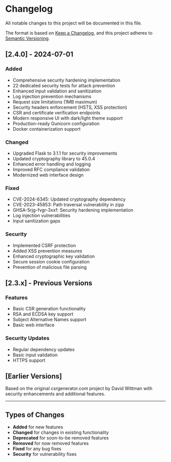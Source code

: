 # Changelog

All notable changes to this project will be documented in this file.

The format is based on [Keep a Changelog](https://keepachangelog.com/en/1.0.0/),
and this project adheres to [Semantic Versioning](https://semver.org/spec/v2.0.0.html).

## [2.4.0] - 2024-07-01

### Added
- Comprehensive security hardening implementation
- 22 dedicated security tests for attack prevention
- Enhanced input validation and sanitization
- Log injection prevention mechanisms
- Request size limitations (1MB maximum)
- Security headers enforcement (HSTS, XSS protection)
- CSR and certificate verification endpoints
- Modern responsive UI with dark/light theme support
- Production-ready Gunicorn configuration
- Docker containerization support

### Changed
- Upgraded Flask to 3.1.1 for security improvements
- Updated cryptography library to 45.0.4
- Enhanced error handling and logging
- Improved RFC compliance validation
- Modernized web interface design

### Fixed
- CVE-2024-6345: Updated cryptography dependency
- CVE-2023-45853: Path traversal vulnerability in zipp
- GHSA-5rjg-fvgr-3xxf: Security hardening implementation
- Log injection vulnerabilities
- Input sanitization gaps

### Security
- Implemented CSRF protection
- Added XSS prevention measures
- Enhanced cryptographic key validation
- Secure session cookie configuration
- Prevention of malicious file parsing

## [2.3.x] - Previous Versions

### Features
- Basic CSR generation functionality
- RSA and ECDSA key support
- Subject Alternative Names support
- Basic web interface

### Security Updates
- Regular dependency updates
- Basic input validation
- HTTPS support

## [Earlier Versions]

Based on the original csrgenerator.com project by David Wittman with security enhancements and additional features.

---

## Types of Changes

- **Added** for new features
- **Changed** for changes in existing functionality
- **Deprecated** for soon-to-be removed features
- **Removed** for now removed features
- **Fixed** for any bug fixes
- **Security** for vulnerability fixes
